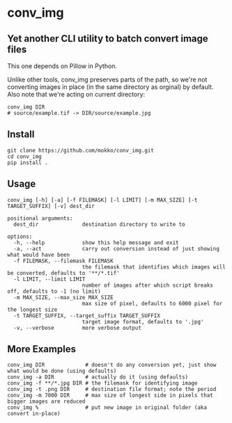 # conv_img 
## Yet another CLI utility to batch convert image files

This one depends on Pillow in Python. 

Unlike other tools, conv_img preserves parts of the path, so we're not converting
images in place (in the same directory as orginal) by default. Also note that we're 
acting on current directory:
```
conv_img DIR
# source/example.tif -> DIR/source/example.jpg
```
## Install
```
git clone https://github.com/mokko/conv_img.git
cd conv_img
pip install .
```


## Usage
```
conv_img [-h] [-a] [-f FILEMASK] [-l LIMIT] [-m MAX_SIZE] [-t TARGET_SUFFIX] [-v] dest_dir

positional arguments:
  dest_dir              destination directory to write to

options:
  -h, --help            show this help message and exit
  -a, --act             carry out conversion instead of just showing what would have been
  -f FILEMASK, --filemask FILEMASK
                        the filemask that identifies which images will be converted, defaults to '**/*.tif'
  -l LIMIT, --limit LIMIT
                        number of images after which script breaks off, defaults to -1 (no limit)
  -m MAX_SIZE, --max_size MAX_SIZE
                        max size of pixel, defaults to 6000 pixel for the longest size
  -t TARGET_SUFFIX, --target_suffix TARGET_SUFFIX
                        target image format, defaults to '.jpg'
  -v, --verbose         more verbose output
```

## More Examples
```
conv_img DIR             # doesn't do any conversion yet, just show what would be done (using defaults)
conv_img -a DIR          # actually do it (using defaults) 
conv_img -f **/*.jpg DIR # the filemask for identifying image
conv_img -t .png DIR     # destination file format; note the period
conv_img -m 7000 DIR     # max size of longest side in pixels that bigger images are reduced
conv_img %               # put new image in original folder (aka convert in-place)
```

